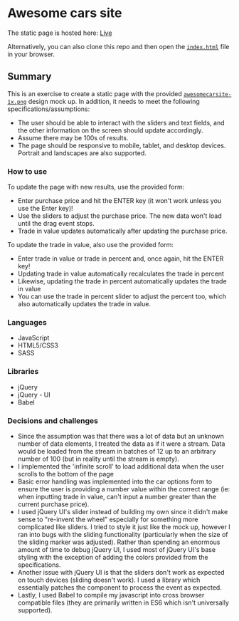 # Awesome cars site

The static page is hosted here: [Live][live]

[live]: http://www.ephraimpei.com/awesome-cars

Alternatively, you can also clone this repo and then open the [`index.html`](./index.html) file in your browser.

## Summary

This is an exercise to create a static page with the provided [`awesomecarsite-1x.png`](./awesomecarsite-1x.png) design mock up. In addition, it needs to meet the following specifications/assumptions:

* The user should be able to interact with the sliders and text fields, and the other information on the screen should update accordingly.
* Assume there may be 100s of results.
* The page should be responsive to mobile, tablet, and desktop devices. Portrait and landscapes are also supported.

### How to use

To update the page with new results, use the provided form:
* Enter purchase price and hit the ENTER key (it won't work unless you use the Enter key)!
* Use the sliders to adjust the purchase price. The new data won't load until the drag event stops.
* Trade in value updates automatically after updating the purchase price.

To update the trade in value, also use the provided form:
* Enter trade in value or trade in percent and, once again, hit the ENTER key!
* Updating trade in value automatically recalculates the trade in percent
* Likewise, updating the trade in percent automatically updates the trade in value
* You can use the trade in percent slider to adjust the percent too, which also automatically updates the trade in value.

### Languages

* JavaScript
* HTML5/CSS3
* SASS

### Libraries

* jQuery
* jQuery - UI
* Babel

### Decisions and challenges

* Since the assumption was that there was a lot of data but an unknown number of data elements, I treated the data as if it were a stream.  Data would be loaded from the stream in batches of 12 up to an arbitrary number of 100 (but in reality until the stream is empty).
* I implemented the 'infinite scroll' to load additional data when the user scrolls to the bottom of the page
* Basic error handling was implemented into the car options form to ensure the user is providing a number value within the correct range (ie: when inputting trade in value, can't input a number greater than the current purchase price).
* I used jQuery UI's slider instead of building my own since it didn't make sense to "re-invent the wheel" especially for something more complicated like sliders. I tried to style it just like the mock up, however I ran into bugs with the sliding functionality (particularly when the size of the sliding marker was adjusted).  Rather than spending an enormous amount of time to debug jQuery UI, I used most of jQuery UI's base styling with the exception of adding the colors provided from the specifications.
* Another issue with jQuery UI is that the sliders don't work as expected on touch devices (sliding doesn't work).  I used a library which essentially patches the component to process the event as expected.
* Lastly, I used Babel to compile my javascript into cross browser compatible files (they are primarily written in ES6 which isn't universally supported).
